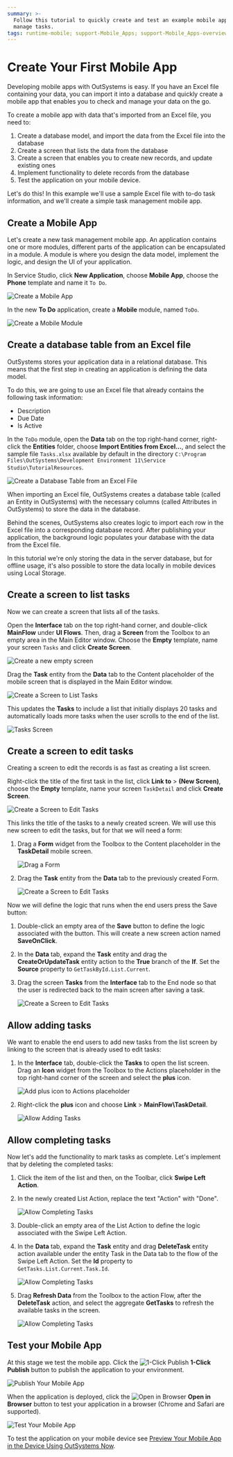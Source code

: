 ```yaml
---
summary: >-
  Follow this tutorial to quickly create and test an example mobile app to
  manage tasks.
tags: runtime-mobile; support-Mobile_Apps; support-Mobile_Apps-overview
---
```


# Create Your First Mobile App

Developing mobile apps with OutSystems is easy. If you have an Excel file containing your data, you can import it into a database and quickly create a mobile app that enables you to check and manage your data on the go.

To create a mobile app with data that's imported from an Excel file, you need to:

1. Create a database model, and import the data from the Excel file into the database
2. Create a screen that lists the data from the database
3. Create a screen that enables you to create new records, and update existing ones
4. Implement functionality to delete records from the database
5. Test the application on your mobile device.

Let's do this! In this example we'll use a sample Excel file with to-do task information, and we'll create a simple task management mobile app.

## Create a Mobile App

Let's create a new task management mobile app. An application contains one or more modules, different parts of the application can be encapsulated in a module. A module is where you design the data model, implement the logic, and design the UI of your application.

In Service Studio, click **New Application**, choose **Mobile App**, choose the **Phone** template and name it `To Do`.

![Create a Mobile App](../../.gitbook/assets/create-mobile-01.png)

In the new **To Do** application, create a **Mobile** module, named `ToDo`.

![Create a Mobile Module](../../.gitbook/assets/create-mobile-02.png)

## Create a database table from an Excel file

OutSystems stores your application data in a relational database. This means that the first step in creating an application is defining the data model.

To do this, we are going to use an Excel file that already contains the following task information:

* Description
* Due Date
* Is Active

In the `ToDo` module, open the **Data** tab on the top right-hand corner, right-click the **Entities** folder, choose **Import Entities from Excel...**, and select the sample file `Tasks.xlsx` available by default in the directory `C:\Program Files\OutSystems\Development Environment 11\Service Studio\TutorialResources`.

![Create a Database Table from an Excel File](../../.gitbook/assets/create-mobile-03.png)

When importing an Excel file, OutSystems creates a database table \(called an Entity in OutSystems\) with the necessary columns \(called Attributes in OutSystems\) to store the data in the database.

Behind the scenes, OutSystems also creates logic to import each row in the Excel file into a corresponding database record. After publishing your application, the background logic populates your database with the data from the Excel file.

In this tutorial we're only storing the data in the server database, but for offline usage, it's also possible to store the data locally in mobile devices using Local Storage.

## Create a screen to list tasks

Now we can create a screen that lists all of the tasks.

Open the **Interface** tab on the top right-hand corner, and double-click **MainFlow** under **UI Flows**. Then, drag a **Screen** from the Toolbox to an empty area in the Main Editor window. Choose the **Empty** template, name your screen `Tasks` and click **Create Screen**.

![Create a new empty screen](../../.gitbook/assets/create-mobile-04.png)

Drag the **Task** entity from the **Data** tab to the Content placeholder of the mobile screen that is displayed in the Main Editor window.

![Create a Screen to List Tasks](../../.gitbook/assets/create-mobile-05.png)

This updates the **Tasks** to include a list that initially displays 20 tasks and automatically loads more tasks when the user scrolls to the end of the list.

![Tasks Screen](../../.gitbook/assets/create-mobile-06.png)

## Create a screen to edit tasks

Creating a screen to edit the records is as fast as creating a list screen.

Right-click the title of the first task in the list, click **Link to** &gt; **\(New Screen\)**, choose the **Empty** template, name your screen `TaskDetail` and click **Create Screen**.

![Create a Screen to Edit Tasks](../../.gitbook/assets/create-mobile-07.png)

This links the title of the tasks to a newly created screen. We will use this new screen to edit the tasks, but for that we will need a form:

1. Drag a **Form** widget from the Toolbox to the Content placeholder in the **TaskDetail** mobile screen.

   ![Drag a Form](../../.gitbook/assets/create-mobile-08.png)

2. Drag the **Task** entity from the **Data** tab to the previously created Form.

   ![Create a Screen to Edit Tasks](../../.gitbook/assets/create-mobile-10.png)

Now we will define the logic that runs when the end users press the Save button:

1. Double-click an empty area of the **Save** button to define the logic associated with the button. This will create a new screen action named **SaveOnClick**.
2. In the **Data** tab, expand the **Task** entity and drag the **CreateOrUpdateTask** entity action to the **True** branch of the **If**. Set the **Source** property to `GetTaskById.List.Current`.
3. Drag the screen **Tasks** from the **Interface** tab to the End node so that the user is redirected back to the main screen after saving a task.

   ![Create a Screen to Edit Tasks](../../.gitbook/assets/create-mobile-11.png)

## Allow adding tasks

We want to enable the end users to add new tasks from the list screen by linking to the screen that is already used to edit tasks:

1. In the **Interface** tab, double-click the **Tasks** to open the list screen.  
   Drag an **Icon** widget from the Toolbox to the Actions placeholder in the top right-hand corner of the screen and select the **plus** icon.

   ![Add plus icon to Actions placeholder](../../.gitbook/assets/create-mobile-12.png)

2. Right-click the **plus** icon and choose **Link** &gt; **MainFlow\TaskDetail**.

   ![Allow Adding Tasks](../../.gitbook/assets/create-mobile-13.png)

## Allow completing tasks

Now let's add the functionality to mark tasks as complete. Let's implement that by deleting the completed tasks:

1. Click the item of the list and then, on the Toolbar, click **Swipe Left Action**.
2. In the newly created List Action, replace the text "Action" with "Done".

   ![Allow Completing Tasks](../../.gitbook/assets/create-mobile-14.png)

3. Double-click an empty area of the List Action to define the logic associated with the Swipe Left Action.
4. In the **Data** tab, expand the **Task** entity and drag **DeleteTask** entity action available under the entity Task in the Data tab to the flow of the Swipe Left Action. Set the **Id** property to `GetTasks.List.Current.Task.Id`.

   ![Allow Completing Tasks](../../.gitbook/assets/create-mobile-15.png)

5. Drag **Refresh Data** from the Toolbox to the action Flow, after the **DeleteTask** action, and select the aggregate **GetTasks** to refresh the available tasks in the screen.

   ![Allow Completing Tasks](../../.gitbook/assets/create-mobile-16.png)

## Test your Mobile App

At this stage we test the mobile app. Click the ![1-Click Publish](../../.gitbook/assets/publish.png) **1-Click Publish** button to publish the application to your environment.

![Publish Your Mobile App](../../.gitbook/assets/create-mobile-17.png)

When the application is deployed, click the ![Open in Browser](../../.gitbook/assets/open-browser.png) **Open in Browser** button to test your application in a browser \(Chrome and Safari are supported\).

![Test Your Mobile App](../../.gitbook/assets/create-mobile-18.png)

To test the application on your mobile device see [Preview Your Mobile App in the Device Using OutSystems Now](../deliver-mobile/preview-your-mobile-app-in-the-device-using-outsystems-now.md).

